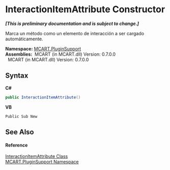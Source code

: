 # InteractionItemAttribute Constructor 
 _**\[This is preliminary documentation and is subject to change.\]**_

Marca un método como un elemento de interacción a ser cargado automáticamente.

**Namespace:**&nbsp;<a href="4abc7841-aae2-1ecc-94fa-a3d251746bda">MCART.PluginSupport</a><br />**Assemblies:**&nbsp;&nbsp;MCART (in MCART.dll) Version: 0.7.0.0<br />&nbsp;&nbsp;MCART (in MCART.dll) Version: 0.7.0.0<br />

## Syntax

**C#**<br />
``` C#
public InteractionItemAttribute()
```

**VB**<br />
``` VB
Public Sub New
```


## See Also


#### Reference
<a href="fd992397-9a34-c117-0292-777b7e894826">InteractionItemAttribute Class</a><br /><a href="4abc7841-aae2-1ecc-94fa-a3d251746bda">MCART.PluginSupport Namespace</a><br />
